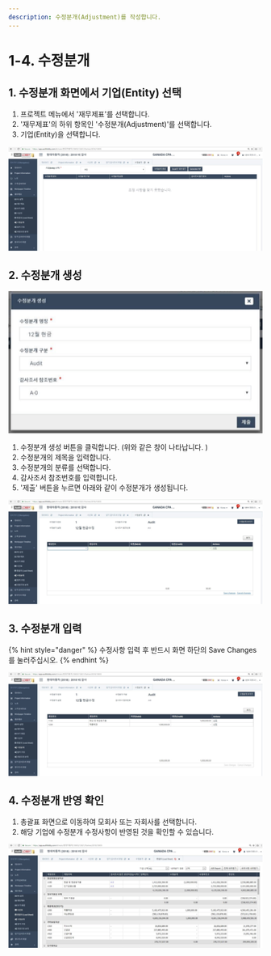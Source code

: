 ```yaml
---
description: 수정분개(Adjustment)를 작성합니다.
---
```


# 1-4. 수정분개

## 1. 수정분개 화면에서 기업\(Entity\) 선택  

1. 프로젝트 메뉴에서 '재무제표'를 선택합니다.
2. '재무제표'의 하위 항목인 '수정분개\(Adjustment\)'를 선택합니다. 
3. 기업\(Entity\)을 선택합니다. 

![Project Home &amp;gt; &#xC7AC;&#xBB34;&#xC81C;&#xD45C; &amp;gt; &#xC218;&#xC815;&#xBD84;&#xAC1C;](../../../.gitbook/assets/image%20%28131%29.png)

## 2. 수정분개 생성  

![Project Home &amp;gt; &#xC7AC;&#xBB34;&#xC81C;&#xD45C; &amp;gt; &#xC218;&#xC815;&#xBD84;&#xAC1C; &amp;gt; &#xC218;&#xC815;&#xBD84;&#xAC1C; &#xC0DD;&#xC131;](../../../.gitbook/assets/image%20%2882%29.png)

1. 수정분개 생성 버튼을 클릭합니다.  \(위와 같은 창이 나타납니다. \)  
2. 수정분개의 제목을 입력합니다. 
3. 수정분개의 분류를 선택합니다. 
4. 감사조서 참조번호를 입력합니다.
5. '제출' 버튼을 누르면 아래와 같이 수정분개가 생성됩니다. 

![4&#xC758; &#xC218;&#xC815;&#xBD84;&#xAC1C;&#xAC00; &#xB098;&#xD0C0;&#xB09C; &#xD654;&#xBA74;&#xC785;&#xB2C8;&#xB2E4;. &#xD654;&#xBA74; &#xC6B0;&#xCE21;&#xC0C1;&#xB2E8;&#xC758; &apos;&#xC218;&#xC815;&#xBD84;&#xAC1C; &#xBCF4;&#xC774;&#xAE30;&apos; &#xBC84;&#xD2BC;&#xC744; &#xB204;&#xB974;&#xBA74; &#xBAA9;&#xB85D;&#xC73C;&#xB85C; &#xB3CC;&#xC544;&#xAC11;&#xB2C8;&#xB2E4;. ](../../../.gitbook/assets/image%20%28110%29.png)

## 3. 수정분개 입력  

{% hint style="danger" %}
수정사항 입력 후 반드시 화면 하단의 Save Changes를 눌러주십시오. 
{% endhint %}

![](../../../.gitbook/assets/image%20%28135%29.png)

## 4. 수정분개 반영 확인  

1. 총괄표 화면으로 이동하여 모회사 또는 자회사를 선택합니다.  
2. 해당 기업에 수정분개 수정사항이 반영된 것을 확인할 수 있습니다. 

![&#xCD1D;&#xAD04;&#xD45C; &#xD654;&#xBA74; : &#xAE30;&#xC5C5;\(Entity\) &#xC120;&#xD0DD; &#xD6C4; &#xC218;&#xC815;&#xBD84;&#xAC1C; &#xC218;&#xC815;&#xC0AC;&#xD56D; &#xBC18;&#xC601; &#xD655;&#xC778; &#xAC00;&#xB2A5;](../../../.gitbook/assets/image%20%28171%29.png)

